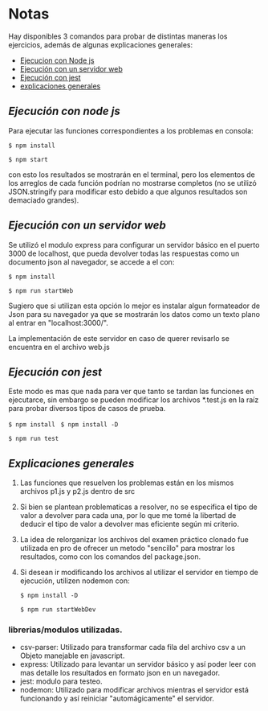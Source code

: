 # Notas
Hay disponibles 3 comandos para probar de distintas maneras los ejercicios, además de algunas explicaciones generales:
- [Ejecucion con Node js](#local)
- [Ejecución con un servidor web](#web)
- [Ejecución con jest](#jest)
- [explicaciones generales](#generales)

<a name="local"></a>
## _Ejecución con node js_
Para ejecutar las funciones correspondientes a los problemas en consola:

`$ npm install`

`$ npm start`

con esto los resultados se mostrarán en el terminal, pero los elementos de los arreglos de cada función podrían no mostrarse completos (no se utilizó JSON.stringify para modificar esto debido a que algunos resultados son demaciado grandes).

<a name="web"></a>
## _Ejecución con un servidor web_
Se utilizó el modulo express para configurar un servidor básico en el puerto 3000 de localhost, que pueda devolver todas las respuestas como un documento json al navegador, se accede a el con:

`$ npm install`

`$ npm run startWeb`

Sugiero que si utilizan esta opción lo mejor es instalar algun formateador de Json para su navegador ya que se mostrarán los datos como un texto plano al entrar en "localhost:3000/".

La implementación de este servidor en caso de querer revisarlo se encuentra en el archivo web.js

<a name="jest"></a>
## _Ejecución con jest_
Este modo es mas que nada para ver que tanto se tardan las funciones en ejecutarce, sin embargo se pueden modificar los archivos *.test.js en la raíz para probar diversos tipos de casos de prueba.

`$ npm install `
`$ npm install -D`

`$ npm run test`

<a name ="generales"></a>
## _Explicaciones generales_
1. Las funciones que resuelven los problemas están en los mismos archivos p1.js y p2.js dentro de src
2. Si bien se plantean problematicas a resolver, no se especifica el tipo de valor a devolver para cada una, por lo que me tomé la libertad de deducir el tipo de valor a devolver mas eficiente según mi criterio.
3. La idea de relorganizar los archivos del examen práctico clonado fue utilizada en pro de ofrecer un metodo "sencillo" para mostrar los resultados,  como con los comandos del package.json.
4. Si desean ir modificando los archivos al utilizar el servidor en tiempo de ejecución, utilizen nodemon con:

    `$ npm install -D`

    `$ npm run startWebDev`

### librerias/modulos utilizadas.
- csv-parser: Utilizado para transformar cada fila del archivo csv a un Objeto manejable en javascript.
- express: Utilizado para levantar un servidor básico y así poder leer con mas detalle los resultados en formato json en un navegador.
- jest: modulo para testeo.
- nodemon: Utilizado para modificar archivos mientras el servidor está funcionando y así reiniciar "automágicamente" el servidor.